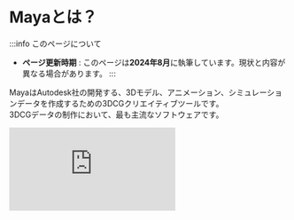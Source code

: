 # Mayaとは？

:::info このページについて

- **ページ更新時期** : このページは**2024年8月**に執筆しています。現状と内容が異なる場合があります。
:::

MayaはAutodesk社の開発する、3Dモデル、アニメーション、シミュレーションデータを作成するための3DCGクリエイティブツールです。  
3DCGデータの制作において、最も主流なソフトウェアです。

<div style={{ position: 'relative', paddingBottom: '56.25%', height: 0, overflow: 'hidden', maxWidth: '100%', height: 'auto' }}>
	<iframe 
		src="https://www.youtube.com/embed/yd6_RbtLeGM?si=euMyH7WjXsYjRV8Z" 
		title="YouTube video player" 
		frameBorder="0" 
		allow="accelerometer; autoplay; clipboard-write; encrypted-media; gyroscope; picture-in-picture; web-share" 
		referrerPolicy="strict-origin-when-cross-origin" 
		allowFullScreen 
		style={{ position: 'absolute', top: 0, left: 0, width: '100%', height: '100%' }}
	/>
</div>
